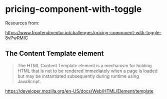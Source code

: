 # pricing-component-with-toggle

Resources from: 

https://www.frontendmentor.io/challenges/pricing-component-with-toggle-8vPwRMIC

## The Content Template element
  
  > The HTML Content Template element is a mechanism for holding HTML that is not to be rendered immediately when a page is loaded but may be instantiated subsequently during runtime using JavaScript.


https://developer.mozilla.org/en-US/docs/Web/HTML/Element/template
